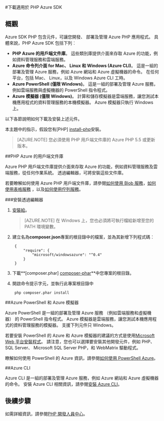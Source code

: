 <properties
    pageTitle="下載適用於 PHP Azure SDK"
    description="瞭解如何下載並安裝 Azure SDK 的 PHP。"
    documentationCenter="php"
    services="app-service\web"
    authors="allclark"
    manager="douge"
    editor=""/>

<tags
    ms.service="app-service-web"
    ms.workload="na"
    ms.tgt_pltfrm="na"
    ms.devlang="PHP"
    ms.topic="article"
    ms.date="06/01/2016"
    ms.author="allclark;yaqiyang"/>

#<a name="download-the-azure-sdk-for-php"></a>下載適用於 PHP Azure SDK

## <a name="overview"></a>概觀

Azure SDK PHP 包含元件，可讓您開發、 部署及管理 Azure PHP 應用程式。 具體來說，PHP Azure SDK 包括下列︰

* **PHP Azure 的用戶端文件庫**。 這些類別庫提供介面來存取 Azure 的功能，例如資料管理服務和雲端服務。  
* **Azure 命令列介面 for Mac、 Linux 和 Windows (Azure CLI)**。 這是一組的部署及管理 Azure 服務，例如 Azure 網站和 Azure 虛擬機器的命令。 在任何平台，包括 Mac、 Linux，以及 Windows Azure CLI 工時。
* **Azure PowerShell (僅限 Windows)**。 這是一組的部署及管理 Azure 服務，例如雲端服務與虛擬機器的 PowerShell 指令程式。
* **Azure 模擬器 (僅限 Windows)**。 計算和儲存模擬器是雲端服務，讓您測試本機應用程式的資料管理服務的本機模擬器。 Azure 模擬器只執行 Windows 上。

以下各節說明如何下載及安裝上述元件。

本主題中的指示，假設您有[PHP] [install-php]安裝。

> [AZURE.NOTE] 您必須使用 PHP 用戶端文件庫的 Azure PHP 5.5 或更新版本。

##<a name="php-client-libraries-for-azure"></a>PHP Azure 的用戶端文件庫

Azure PHP 用戶端文件庫提供介面來存取 Azure 的功能，例如資料管理服務及雲端服務，從任何作業系統。 透過編輯器，可將安裝這些文件庫。

若要瞭解如何使用 Azure PHP 用戶端文件庫，請參閱[如何使用 Blob 服務][blob-service]，[如何使用表格服務][ table-service] ，以及[如何使用佇列服務][queue-service]。

###<a name="install-via-composer"></a>安裝透過編輯器

1. [安裝給][install-git]。


    > [AZURE.NOTE] 在 Windows 上，您也必須將可執行檔給新增至您的 PATH 環境變數。

2. 建立名為**composer.json**專案的根目錄中的檔案，並為其新增下列程式碼︰

        {
            "require": {
                "microsoft/windowsazure": "^0.4"
            }
        }

3. 下載**[composer.phar] [composer-phar]**中您專案的根目錄。

4. 開啟命令提示字元，並執行此專案根目錄中

        php composer.phar install

##<a name="azure-powershell-and-azure-emulators"></a>Azure PowerShell 和 Azure 模擬器

Azure PowerShell 是一組的部署及管理 Azure 服務 （例如雲端服務和虛擬機器） 的 PowerShell 指令程式。 Azure 模擬器是雲端服務，讓您測試本機應用程式的資料管理服務的模擬器。 支援下列元件只 Windows。

若要安裝 PowerShell 的 Azure 和 Azure 模擬器的建議的方式是使用[Microsoft Web 平台安裝程式][download-wpi]。 請注意，您也可以選擇要安裝其他開發元件，例如 PHP、 SQL Server、 Microsoft SQL Server PHP，和 WebMatrix 驅動程式。

瞭解如何使用 PowerShell 的 Azure 資訊，請參閱[如何使用 PowerShell Azure][powershell-tools]。

##<a name="azure-cli"></a>Azure CLI

Azure CLI 是一組的部署及管理 Azure 服務，例如 Azure 網站和 Azure 虛擬機器的命令。 安裝 Azure CLI 相關資訊，請參閱[安裝 Azure CLI](xplat-cli-install.md)。

## <a name="next-steps"></a>後續步驟

如需詳細資訊，請參閱[PHP 開發人員中心](/develop/php/)。


[install-php]: http://www.php.net/manual/en/install.php
[composer-github]: https://github.com/composer/composer
[composer-phar]: http://getcomposer.org/composer.phar
[nodejs-org]: http://nodejs.org/
[install-node-linux]: https://github.com/joyent/node/wiki/Installing-Node.js-via-package-manager
[download-wpi]: http://go.microsoft.com/fwlink/?LinkId=253447
[mac-installer]: http://go.microsoft.com/fwlink/?LinkId=252249
[blob-service]: http://go.microsoft.com/fwlink/?LinkId=252714
[table-service]: http://go.microsoft.com/fwlink/?LinkId=252715
[queue-service]: http://go.microsoft.com/fwlink/?LinkId=252716
[azure cli]: http://go.microsoft.com/fwlink/?LinkId=252717
[powershell-tools]: http://go.microsoft.com/fwlink/?LinkId=252718
[php-sdk-github]: http://go.microsoft.com/fwlink/?LinkId=252719
[install-git]: http://git-scm.com/book/en/Getting-Started-Installing-Git
